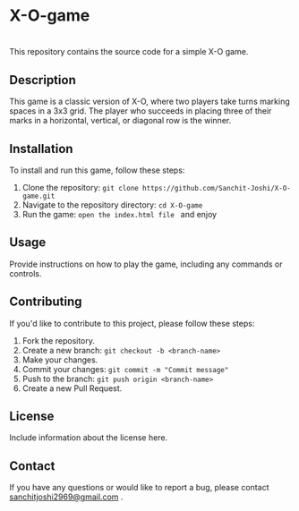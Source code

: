 # X-O-game
#  

This repository contains the source code for a simple X-O game.

## Description

This game is a classic version of X-O, where two players take turns marking spaces in a 3x3 grid. The player who succeeds in placing three of their marks in a horizontal, vertical, or diagonal row is the winner.

## Installation

To install and run this game, follow these steps:

1. Clone the repository: `git clone https://github.com/Sanchit-Joshi/X-O-game.git`
2. Navigate to the repository directory: `cd X-O-game`
3. Run the game: `open the index.html file ` and enjoy

## Usage

Provide instructions on how to play the game, including any commands or controls.

## Contributing

If you'd like to contribute to this project, please follow these steps:

1. Fork the repository.
2. Create a new branch: `git checkout -b <branch-name>`
3. Make your changes.
4. Commit your changes: `git commit -m "Commit message"`
5. Push to the branch: `git push origin <branch-name>`
6. Create a new Pull Request.

## License

Include information about the license here.

## Contact

If you have any questions or would like to report a bug, please contact  sanchitjoshi2969@gmail.com .